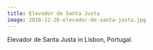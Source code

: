 ```yaml
---
title: Elevador de Santa Justa
image: 2018-12-26-elevador-de-santa-justa.jpg
---
```


Elevador de Santa Justa in Lisbon, Portugal.

